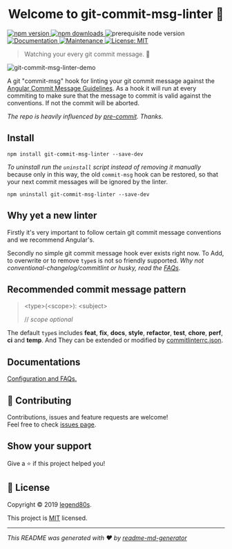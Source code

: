 <h1 align="center">Welcome to git-commit-msg-linter 👋</h1>
<p>
  <a href="https://www.npmjs.com/package/git-commit-msg-linter">
    <img src="https://img.shields.io/npm/v/git-commit-msg-linter.svg" alt="npm version" />
  </a>
  <a href="https://www.npmjs.com/package/git-commit-msg-linter">
    <img src="https://img.shields.io/npm/dm/git-commit-msg-linter.svg" alt="npm downloads" />
  </a>
  <img src="https://img.shields.io/badge/node-%3E%3D%208.0.0-blue.svg" alt="prerequisite node version" />
  <a href="https://github.com/legend80s/commit-msg-linter#readme">
    <img alt="Documentation" src="https://img.shields.io/badge/documentation-yes-brightgreen.svg" target="_blank" />
  </a>
  <a href="https://github.com/legend80s/commit-msg-linter/graphs/commit-activity">
    <img alt="Maintenance" src="https://img.shields.io/badge/Maintained%3F-yes-green.svg" target="_blank" />
  </a>
  <a href="https://github.com/legend80s/commit-msg-linter/blob/master/LICENSE">
    <img alt="License: MIT" src="https://img.shields.io/badge/License-MIT-yellow.svg" target="_blank" />
  </a>
</p>

> Watching your every git commit message. 👀

![git-commit-msg-linter-demo](https://raw.githubusercontent.com/legend80s/commit-msg-linter/master/assets/demo-4-compressed.png)

A git "commit-msg" hook for linting your git commit message against the [Angular Commit Message Guidelines](https://github.com/angular/angular/blob/master/CONTRIBUTING.md#-commit-message-guidelines). As a hook it will run at every commiting to make sure that the message to commit is valid against the conventions. If not the commit will be aborted.

*The repo is heavily influenced by [pre-commit](https://github.com/observing/pre-commit). Thanks.*

## Install

```shell
npm install git-commit-msg-linter --save-dev
```

*To uninstall run the `uninstall` script instead of removing it manually* because only in this way, the old `commit-msg` hook can be restored, so that your next commit messages will be ignored by the linter.

```shell
npm uninstall git-commit-msg-linter --save-dev
```

## Why yet a new linter

Firstly it's very important to follow certain git commit message conventions and we recommend Angular's.

Secondly no simple git commit message hook ever exists right now. To Add, to overwrite or to remove `type`s is not so friendly supported. *Why not conventional-changelog/commitlint or husky, read the [FAQs](https://github.com/legend80s/commit-msg-linter/blob/master/assets/docs.md#faqs)*.

## Recommended commit message pattern

> \<type\>(\<scope\>): \<subject\>
>
> // *scope optional*

The default `type`s includes **feat**, **fix**, **docs**, **style**, **refactor**, **test**, **chore**, **perf**, **ci** and **temp**. And They can be extended or modified by [commitlinterrc.json](https://github.com/legend80s/commit-msg-linter/blob/master/assets/docs.md#commitlinterrcjson).

## Documentations

[Configuration and FAQs.](https://github.com/legend80s/commit-msg-linter/blob/master/assets/docs.md)

## 🤝 Contributing

Contributions, issues and feature requests are welcome!<br />Feel free to check [issues page](https://github.com/legend80s/commit-msg-linter/issues).

## Show your support

Give a ⭐️ if this project helped you!

## 📝 License

Copyright © 2019 [legend80s](https://github.com/legend80s).

This project is [MIT](https://github.com/legend80s/commit-msg-linter/blob/master/LICENSE) licensed.

------

_This README was generated with ❤️ by [readme-md-generator](https://github.com/kefranabg/readme-md-generator)_
